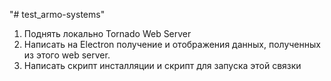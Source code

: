 "# test_armo-systems" 

1. Поднять локально Tornado Web Server
2. Написать на Electron получение и отображения данных, полученных из этого web server.
3. Написать скрипт инсталляции и скрипт для запуска этой связки